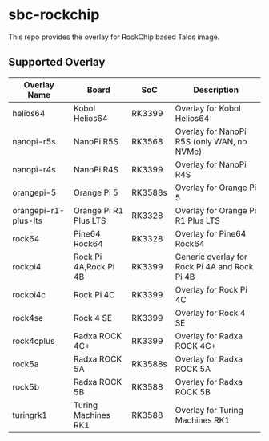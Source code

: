 # sbc-rockchip

This repo provides the overlay for RockChip based Talos image.

## Supported Overlay

| Overlay Name         | Board                 | SoC     | Description                                   |
| -------------------- | --------------------- | ------- | --------------------------------------------- |
| helios64             | Kobol Helios64        | RK3399  | Overlay for Kobol Helios64                    |
| nanopi-r5s           | NanoPi R5S            | RK3568  | Overlay for NanoPi R5S (only WAN, no NVMe)    |
| nanopi-r4s           | NanoPi R4S            | RK3399  | Overlay for NanoPi R4S                        |
| orangepi-5           | Orange Pi 5           | RK3588s | Overlay for Orange Pi 5                       |
| orangepi-r1-plus-lts | Orange Pi R1 Plus LTS | RK3328  | Overlay for Orange Pi R1 Plus LTS             |
| rock64               | Pine64 Rock64         | RK3328  | Overlay for Pine64 Rock64                     |
| rockpi4              | Rock Pi 4A,Rock Pi 4B | RK3399  | Generic overlay for Rock Pi 4A and Rock Pi 4B |
| rockpi4c             | Rock Pi 4C            | RK3399  | Overlay for Rock Pi 4C                        |
| rock4se              | Rock 4 SE             | RK3399  | Overlay for Rock 4 SE                         |
| rock4cplus           | Radxa ROCK 4C+        | RK3399  | Overlay for Radxa ROCK 4C+                    |
| rock5a               | Radxa ROCK 5A         | RK3588s | Overlay for Radxa ROCK 5A                     |
| rock5b               | Radxa ROCK 5B         | RK3588  | Overlay for Radxa ROCK 5B                     |
| turingrk1            | Turing Machines RK1   | RK3588  | Overlay for Turing Machines RK1               |
